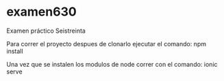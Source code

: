 # examen630
Examen práctico Seistreinta

Para correr el proyecto despues de clonarlo ejecutar el comando:
npm install

Una vez que se instalen los modulos de node correr con el comando:
ionic serve
